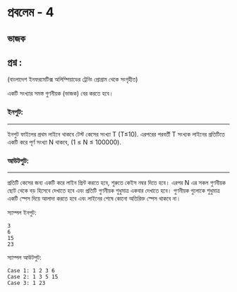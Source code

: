 # প্রবলেম - 4
## ভাজক


## প্রশ্ন :
(বাংলাদেশ ইনফরমেটিক্স অলিম্পিয়াডের ট্রেনিং প্রোগ্রাম থেকে সংগৃহীত)

একটি সংখ্যার সমস্ত গুণনীয়ক (ভাজক) বের করতে হবে।



### ইনপুট:
------------------

ইনপুট ফাইলের প্রথম লাইনে থাকবে টেস্ট কেসের সংখ্যা T (T≤10). এরপরের পরবর্তী T সংখ্যক লাইনের প্রতিটিতে একটি করে পূর্ণ সংখ্যা N থাকবে, (1 ≤ N ≤ 100000).



### আউটপুট:
-------------------

প্রতিটি কেসের জন্য একটি করে লাইন প্রিন্ট করতে হবে, শুরুতে কেইস নম্বর দিতে হবে। এরপর N এর সকল গুণনীয়ক ছোট থেকে বড় হিসেবে দেখাতে হবে এবং প্রতিটি গুণনীয়ক শুধুমাত্র একবার দেখাতে হবে। গুণনীয়ক গুলোকে শুধুমাত্র একটি স্পেস দিয়ে আলাদা করতে হবে এবং লাইনের শেষে কোনো অতিরিক্ত স্পেস থাকবে না।


স্যাম্পল ইনপুট:
```
3
6
15
23
```




স্যাম্পল আউটপুট:

```
Case 1: 1 2 3 6
Case 2: 1 3 5 15
Case 3: 1 23
```

